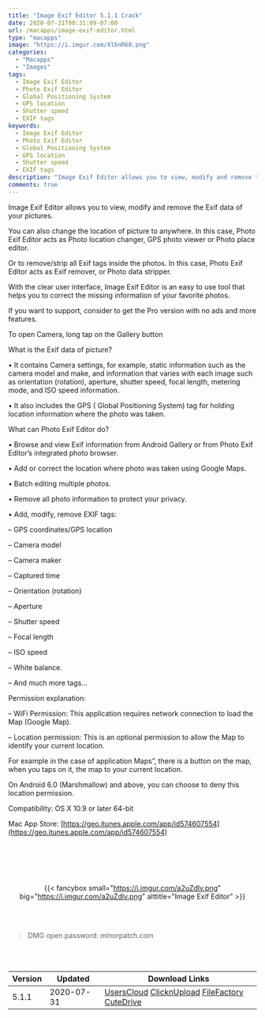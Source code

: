 ```yaml
---
title: "Image Exif Editor 5.1.1 Crack"
date: 2020-07-31T00:31:09-07:00
url: /macapps/image-exif-editor.html
type: "macapps"
image: "https://i.imgur.com/Xl6nR68.png"
categories:
  - "Macapps"
  - "Images"
tags:
  - Image Exif Editor
  - Photo Exif Editor
  - Global Positioning System
  - GPS location
  - Shutter speed
  - EXIF tags
keywords:
  - Image Exif Editor
  - Photo Exif Editor
  - Global Positioning System
  - GPS location
  - Shutter speed
  - EXIF tags
description: "Image Exif Editor allows you to view, modify and remove the Exif data of your pictures"
comments: true
---
```


Image Exif Editor allows you to view, modify and remove the Exif data of your pictures.

You can also change the location of picture to anywhere. In this case, Photo Exif Editor acts as Photo location changer, GPS photo viewer or Photo place editor.

Or to remove/strip all Exif tags inside the photos. In this case, Photo Exif Editor acts as Exif remover, or Photo data stripper.

With the clear user interface, Image Exif Editor is an easy to use tool that helps you to correct the missing information of your favorite photos.

If you want to support, consider to get the Pro version with no ads and more features.

To open Camera, long tap on the Gallery button

What is the Exif data of picture?

• It contains Camera settings, for example, static information such as the camera model and make, and information that varies with each image such as orientation (rotation), aperture, shutter speed, focal length, metering mode, and ISO speed information.

• It also includes the GPS ( Global Positioning System) tag for holding location information where the photo was taken.

What can Photo Exif Editor do?

• Browse and view Exif information from Android Gallery or from Photo Exif Editor’s integrated photo browser.

• Add or correct the location where photo was taken using Google Maps.

• Batch editing multiple photos.

• Remove all photo information to protect your privacy.

• Add, modify, remove EXIF tags:

– GPS coordinates/GPS location

– Camera model

– Camera maker

– Captured time

– Orientation (rotation)

– Aperture

– Shutter speed

– Focal length

– ISO speed


– White balance.

– And much more tags…

Permission explanation:

– WiFi Permission: This application requires network connection to load the Map (Google Map).

– Location permission: This is an optional permission to allow the Map to identify your current location.

For example in the case of application Maps”, there is a button on the map, when you taps on it, the map to your current location.

On Android 6.0 (Marshmallow) and above, you can choose to deny this location permission.

Compatibility: OS X 10.9 or later 64-bit

Mac App Store: [https://geo.itunes.apple.com/app/id574607554](https://geo.itunes.apple.com/app/id574607554)

<br/>
<br/>
<script async src="https://pagead2.googlesyndication.com/pagead/js/adsbygoogle.js"></script>
<ins class="adsbygoogle"
     style="display:block; text-align:center;"
     data-ad-layout="in-article"
     data-ad-format="fluid"
     data-ad-client="ca-pub-8746275014476192"
     data-ad-slot="5144997159"></ins>
<script>
     (adsbygoogle = window.adsbygoogle || []).push({});
</script>
<br/>
<br/>


<center>

{{< fancybox small="https://i.imgur.com/a2uZdlv.png" big="https://i.imgur.com/a2uZdlv.png" alttitle="Image Exif Editor" >}}

</center>

<br/>
<br/>


> DMG open password: minorpatch.com

<br/>

<br/>
<div id="history_version" class="history_version">

| Version | Updated | Download Links |
| ---- | ---- | ---- |
| 5.1.1 | 2020-07-31 | [UsersCloud](https://ouo.io/aLC5Bvr)   [ClicknUpload](https://ouo.io/lhKXHaJ)   [FileFactory](https://ouo.io/0cR81F)   [CuteDrive](https://ouo.io/uVMgLC) |

</div>
